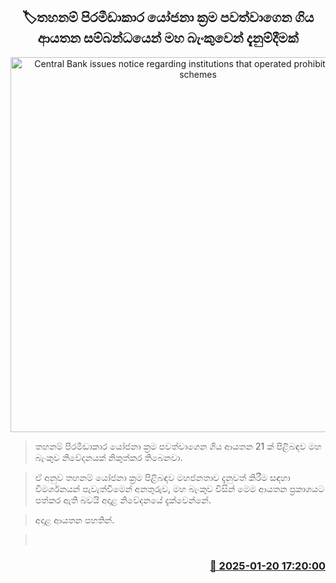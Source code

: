 <p align='center'><b><h2 align='center' title='Central Bank issues notice regarding institutions that operated prohibited pyramid schemes'>🏷තහනම් පිරමීඩාකාර යෝජනා ක්‍රම පවත්වාගෙන ගිය ආයතන සම්බන්ධයෙන් මහ බැංකුවෙන් දැනුම්දීමක්</h2></b></p>
<p align='center'><img src='https://helakuru.sgp1.cdn.digitaloceanspaces.com/esana/images/lib/cbsl_1.png' width='600' alt='Central Bank issues notice regarding institutions that operated prohibited pyramid schemes'></p>

> තහනම් පිරමීඩාකාර යෝජනා ක්‍රම පවත්වාගෙන ගි​ය ආයතන 21 ක් පිළිබඳව මහ බැංකුව නිවේදනයක් නිකුත්කර තිබෙනවා.

> ඒ අනුව තහනම් යෝජනා ක්‍රම පිළිබඳව මහජනතාව දැනුවත් කිරීම සඳහා විමර්ශනයන් පැවැත්වීමෙන් අනතුරුව, මහ බැංකුව විසින් මෙම ආයතන ප්‍රකාශයට පත්කර ඇති බවයි අදාළ නිවේදනයේ දැක්වෙන්නේ.

> අදාළ ආයතන පහතින්. 

>  



<h3 align='right'><a href='https://www.helakuru.lk/esana/p/106721/'>📅 2025-01-20 17:20:00</a></h3>
